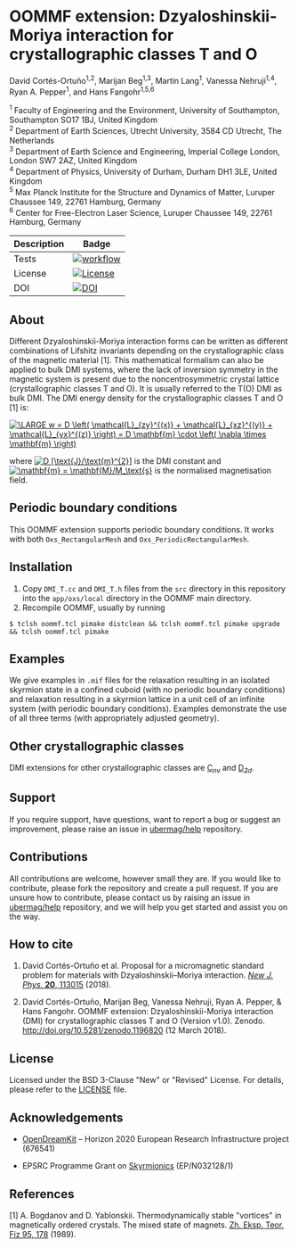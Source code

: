 # OOMMF extension: Dzyaloshinskii-Moriya interaction for crystallographic classes T and O

David Cortés-Ortuño<sup>1,2</sup>, Marijan Beg<sup>1,3</sup>, Martin Lang<sup>1</sup>, Vanessa Nehruji<sup>1,4</sup>, Ryan A. Pepper<sup>1</sup>, and Hans Fangohr<sup>1,5,6</sup>

<sup>1</sup> Faculty of Engineering and the Environment, University of Southampton, Southampton SO17 1BJ, United Kingdom  
<sup>2</sup> Department of Earth Sciences, Utrecht University, 3584 CD Utrecht, The Netherlands  
<sup>3</sup> Department of Earth Science and Engineering, Imperial College London, London SW7 2AZ, United Kingdom  
<sup>4</sup> Department of Physics, University of Durham, Durham DH1 3LE, United Kingdom  
<sup>5</sup> Max Planck Institute for the Structure and Dynamics of Matter, Luruper Chaussee 149, 22761 Hamburg, Germany   
<sup>6</sup> Center for Free-Electron Laser Science, Luruper Chaussee 149, 22761 Hamburg, Germany

| Description | Badge |
| ---         | ---   |
| Tests       | [![workflow](https://github.com/joommf/oommf-extension-dmi-t/actions/workflows/workflow.yml/badge.svg)](https://github.com/joommf/oommf-extension-dmi-t/actions/workflows/workflow.yml) |
| License     | [![License](https://img.shields.io/badge/License-BSD%203--Clause-blue.svg)](https://opensource.org/licenses/BSD-3-Clause)  |
| DOI         | [![DOI](https://zenodo.org/badge/DOI/10.5281/zenodo.1196820.svg)](https://doi.org/10.5281/zenodo.1196820) |

## About

Different Dzyaloshinskii-Moriya interaction forms can be written as different combinations of Lifshitz invariants depending on the crystallographic class of the magnetic material [1]. This mathematical formalism can also be applied to bulk DMI systems, where the lack of inversion symmetry in the magnetic system is present due to the noncentrosymmetric crystal lattice (crystallographic classes T and O). It is usually referred to the T(O) DMI as bulk DMI. The DMI energy density for the crystallographic classes T and O [1] is:

<a href="https://www.codecogs.com/eqnedit.php?latex=\LARGE&space;w&space;=&space;D&space;\left(&space;\mathcal{L}_{zy}^{(x)}&space;&plus;&space;\mathcal{L}_{xz}^{(y)}&space;&plus;&space;\mathcal{L}_{yx}^{(z)}&space;\right)&space;=&space;D&space;\mathbf{m}&space;\cdot&space;\left(&space;\nabla&space;\times&space;\mathbf{m}&space;\right)" target="_blank"><img src="https://latex.codecogs.com/gif.latex?\LARGE&space;w&space;=&space;D&space;\left(&space;\mathcal{L}_{zy}^{(x)}&space;&plus;&space;\mathcal{L}_{xz}^{(y)}&space;&plus;&space;\mathcal{L}_{yx}^{(z)}&space;\right)&space;=&space;D&space;\mathbf{m}&space;\cdot&space;\left(&space;\nabla&space;\times&space;\mathbf{m}&space;\right)" title="\LARGE w = D \left( \mathcal{L}_{zy}^{(x)} + \mathcal{L}_{xz}^{(y)} + \mathcal{L}_{yx}^{(z)} \right) = D \mathbf{m} \cdot \left( \nabla \times \mathbf{m} \right)" /></a>

where <a href="https://www.codecogs.com/eqnedit.php?latex=D&space;[\text{J}/\text{m}^{2}]" target="_blank"><img src="https://latex.codecogs.com/gif.latex?D&space;[\text{J}/\text{m}^{2}]" title="D [\text{J}/\text{m}^{2}]" /></a> is the DMI constant and <a href="https://www.codecogs.com/eqnedit.php?latex=\mathbf{m}&space;=&space;\mathbf{M}/M_\text{s}" target="_blank"><img src="https://latex.codecogs.com/gif.latex?\mathbf{m}&space;=&space;\mathbf{M}/M_\text{s}" title="\mathbf{m} = \mathbf{M}/M_\text{s}" /></a> is the normalised magnetisation field.

## Periodic boundary conditions

This OOMMF extension supports periodic boundary conditions. It works with both `Oxs_RectangularMesh` and `Oxs_PeriodicRectangularMesh`.

## Installation

1. Copy `DMI_T.cc` and `DMI_T.h` files from the `src` directory in this repository into the `app/oxs/local` directory in the OOMMF main directory.
2. Recompile OOMMF, usually by running
```
$ tclsh oommf.tcl pimake distclean && tclsh oommf.tcl pimake upgrade && tclsh oommf.tcl pimake
```

## Examples

We give examples in `.mif` files for the relaxation resulting in an isolated skyrmion state in a confined cuboid (with no periodic boundary conditions) and relaxation resulting in a skyrmion lattice in a unit cell of an infinite system (with periodic boundary conditions). Examples demonstrate the use of all three terms (with appropriately adjusted geometry).

## Other crystallographic classes

DMI extensions for other crystallographic classes are [C<sub><i>nv</i></sub>](https://github.com/joommf/oommf-extension-dmi-cnv) and [D<sub><i>2d</i></sub>](https://github.com/joommf/oommf-extension-dmi-d2d).

## Support

If you require support, have questions, want to report a bug or suggest an improvement, please raise an issue in [ubermag/help](https://github.com/ubermag/help) repository.

## Contributions

All contributions are welcome, however small they are. If you would like to contribute, please fork the repository and create a pull request. If you are unsure how to contribute, please contact us by raising an issue in [ubermag/help](https://github.com/ubermag/help) repository, and we will help you get started and assist you on the way.

## How to cite

1. David Cortés-Ortuño et al. Proposal for a micromagnetic standard problem for materials with Dzyaloshinskii–Moriya interaction. [*New J. Phys.* **20**, 113015](https://doi.org/10.1088/1367-2630/aaea1c) (2018).

2. David Cortés-Ortuño, Marijan Beg, Vanessa Nehruji, Ryan A. Pepper, & Hans Fangohr. OOMMF extension: Dzyaloshinskii-Moriya interaction (DMI) for crystallographic classes T and O (Version v1.0). Zenodo. http://doi.org/10.5281/zenodo.1196820 (12 March 2018).

## License

Licensed under the BSD 3-Clause "New" or "Revised" License. For details, please refer to the [LICENSE](LICENSE) file.

## Acknowledgements

- [OpenDreamKit](http://opendreamkit.org/) – Horizon 2020 European Research Infrastructure project (676541)

- EPSRC Programme Grant on [Skyrmionics](http://www.skyrmions.ac.uk) (EP/N032128/1)

## References

[1] A. Bogdanov and D. Yablonskii. Thermodynamically stable "vortices" in magnetically ordered crystals. The mixed state of magnets. [Zh. Eksp. Teor. Fiz 95, 178](http://www.jetp.ac.ru/cgi-bin/e/index/e/68/1/p101?a=list) (1989).
